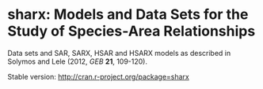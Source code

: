 sharx: Models and Data Sets for the Study of Species-Area Relationships
=========

Data sets and SAR, SARX, HSAR and HSARX 
models as described in Solymos and Lele 
(2012, _GEB_ **21**, 109-120).

Stable version: http://cran.r-project.org/package=sharx
